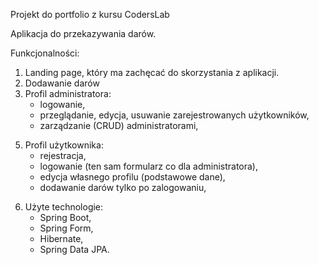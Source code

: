 Projekt do portfolio z kursu CodersLab

Aplikacja do przekazywania darów.

Funkcjonalności:
1. Landing page, który ma zachęcać do skorzystania z aplikacji.
2. Dodawanie darów
3. Profil administratora:
	* logowanie,
	* przeglądanie, edycja, usuwanie zarejestrowanych użytkowników,
	* zarządzanie (CRUD) administratorami,
<!-- 	* zarządzanie (CRUD) zaufanymi instytucjami, -->
<!-- 	* przegląd przekazanych darów. -->
<!-- 4. Możliwość określenia statusów darów (złożone/odebrane/przekazane) -->
5. Profil użytkownika:
	* rejestracja,
	* logowanie (ten sam formularz co dla administratora),
	* edycja własnego profilu (podstawowe dane),
	* dodawanie darów tylko po zalogowaniu,
<!-- 	* przeglądanie, edycja, kasowanie przekazanych darów, -->
<!-- 	* zaznaczenie, że dar został komuś oddany (archiwizacja). -->

6. Użyte technologie:
	* Spring Boot,
	* Spring Form,
	* Hibernate,
	* Spring Data JPA.
